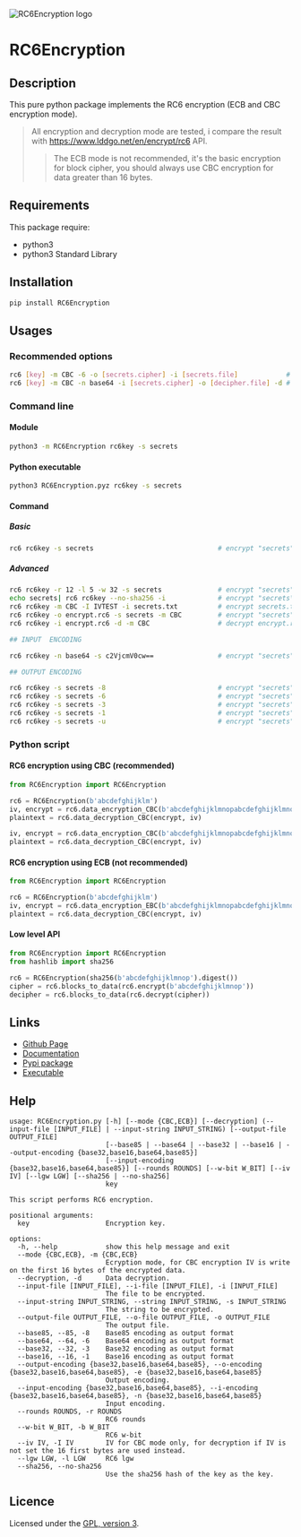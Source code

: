 ![RC6Encryption logo](https://mauricelambert.github.io/info/python/security/rc6_small_background.png "RC6Encryption logo")

# RC6Encryption

## Description

This pure python package implements the RC6 encryption (ECB and CBC encryption mode).

> All encryption and decryption mode are tested, i compare the result with https://www.lddgo.net/en/encrypt/rc6 API.
>> The ECB mode is not recommended, it's the basic encryption for block cipher, you should always use CBC encryption for data greater than 16 bytes.

## Requirements

This package require:

 - python3
 - python3 Standard Library

## Installation

```bash
pip install RC6Encryption
```

## Usages

### Recommended options

```bash
rc6 [key] -m CBC -6 -o [secrets.cipher] -i [secrets.file]            # encryption
rc6 [key] -m CBC -n base64 -i [secrets.cipher] -o [decipher.file] -d # decryption
```

### Command line

#### Module

```bash
python3 -m RC6Encryption rc6key -s secrets
```

#### Python executable

```bash
python3 RC6Encryption.pyz rc6key -s secrets
```

#### Command

##### Basic

```bash
rc6 rc6key -s secrets                               # encrypt "secrets" with rc6key sha256 as key
```

##### Advanced

```bash
rc6 rc6key -r 12 -l 5 -w 32 -s secrets              # encrypt "secrets" with rc6key sha256 as key (rounds=12, wbit=32, lgw=5) in ECB mode
echo secrets| rc6 rc6key --no-sha256 -i             # encrypt "secrets\n" with key and PKCS 5/7 padding in ECB mode
rc6 rc6key -m CBC -I IVTEST -i secrets.txt          # encrypt secrets.txt file content with rc6key sha256 as key and CBC mode and IVTEST as IV
rc6 rc6key -o encrypt.rc6 -s secrets -m CBC         # encrypt "secrets" with rc6key sha256 as key, IVTEST as IV and redirect the output to the encrypt.rc6 file using CBC encryption mode and random IV
rc6 rc6key -i encrypt.rc6 -d -m CBC                 # decrypt encrypt.rc6 with rc6key sha256 as key using CBC encryption mode

## INPUT  ENCODING

rc6 rc6key -n base64 -s c2VjcmV0cw==                # encrypt "secrets" with rc6key sha256 as key ("c2VjcmV0cw==" = base64("secrets"))

## OUTPUT ENCODING

rc6 rc6key -s secrets -8                            # encrypt "secrets" with rc6key sha256 as key, base85-encoded output
rc6 rc6key -s secrets -6                            # encrypt "secrets" with rc6key sha256 as key, base64-encoded output
rc6 rc6key -s secrets -3                            # encrypt "secrets" with rc6key sha256 as key, base30-encoded output
rc6 rc6key -s secrets -1                            # encrypt "secrets" with rc6key sha256 as key, base16-encoded output
rc6 rc6key -s secrets -u                            # encrypt "secrets" with rc6key sha256 as key, uu-encoded output
```

### Python script

#### RC6 encryption using CBC (recommended)

```python
from RC6Encryption import RC6Encryption

rc6 = RC6Encryption(b'abcdefghijklm')
iv, encrypt = rc6.data_encryption_CBC(b'abcdefghijklmnopabcdefghijklmnopabcdefghijklm')             # Random IV
plaintext = rc6.data_decryption_CBC(encrypt, iv)

iv, encrypt = rc6.data_encryption_CBC(b'abcdefghijklmnopabcdefghijklmnopabcdefghijklm', b'IVTEST')  # Generate your IV, be careful, an IV with size less than 16 bytes is not recommended
plaintext = rc6.data_decryption_CBC(encrypt, iv)
```

#### RC6 encryption using ECB (not recommended)

```python
from RC6Encryption import RC6Encryption

rc6 = RC6Encryption(b'abcdefghijklm')
iv, encrypt = rc6.data_encryption_EBC(b'abcdefghijklmnopabcdefghijklmnopabcdefghijklm')
plaintext = rc6.data_decryption_CBC(encrypt, iv)
```

#### Low level API

```python
from RC6Encryption import RC6Encryption
from hashlib import sha256

rc6 = RC6Encryption(sha256(b'abcdefghijklmnop').digest())
cipher = rc6.blocks_to_data(rc6.encrypt(b'abcdefghijklmnop'))
decipher = rc6.blocks_to_data(rc6.decrypt(cipher))
```

## Links

 - [Github Page](https://github.com/mauricelambert/RC6Encryption/)
 - [Documentation](https://mauricelambert.github.io/info/python/security/RC6Encryption.html)
 - [Pypi package](https://pypi.org/project/RC6Encryption/)
 - [Executable](https://mauricelambert.github.io/info/python/security/RC6Encryption.pyz)

## Help

```text
usage: RC6Encryption.py [-h] [--mode {CBC,ECB}] [--decryption] (--input-file [INPUT_FILE] | --input-string INPUT_STRING) [--output-file OUTPUT_FILE]
                        [--base85 | --base64 | --base32 | --base16 | --output-encoding {base32,base16,base64,base85}]
                        [--input-encoding {base32,base16,base64,base85}] [--rounds ROUNDS] [--w-bit W_BIT] [--iv IV] [--lgw LGW] [--sha256 | --no-sha256]
                        key

This script performs RC6 encryption.

positional arguments:
  key                   Encryption key.

options:
  -h, --help            show this help message and exit
  --mode {CBC,ECB}, -m {CBC,ECB}
                        Ecryption mode, for CBC encryption IV is write on the first 16 bytes of the encrypted data.
  --decryption, -d      Data decryption.
  --input-file [INPUT_FILE], --i-file [INPUT_FILE], -i [INPUT_FILE]
                        The file to be encrypted.
  --input-string INPUT_STRING, --string INPUT_STRING, -s INPUT_STRING
                        The string to be encrypted.
  --output-file OUTPUT_FILE, --o-file OUTPUT_FILE, -o OUTPUT_FILE
                        The output file.
  --base85, --85, -8    Base85 encoding as output format
  --base64, --64, -6    Base64 encoding as output format
  --base32, --32, -3    Base32 encoding as output format
  --base16, --16, -1    Base16 encoding as output format
  --output-encoding {base32,base16,base64,base85}, --o-encoding {base32,base16,base64,base85}, -e {base32,base16,base64,base85}
                        Output encoding.
  --input-encoding {base32,base16,base64,base85}, --i-encoding {base32,base16,base64,base85}, -n {base32,base16,base64,base85}
                        Input encoding.
  --rounds ROUNDS, -r ROUNDS
                        RC6 rounds
  --w-bit W_BIT, -b W_BIT
                        RC6 w-bit
  --iv IV, -I IV        IV for CBC mode only, for decryption if IV is not set the 16 first bytes are used instead.
  --lgw LGW, -l LGW     RC6 lgw
  --sha256, --no-sha256
                        Use the sha256 hash of the key as the key.
```

## Licence

Licensed under the [GPL, version 3](https://www.gnu.org/licenses/).
